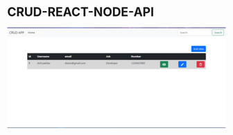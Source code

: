 # CRUD-REACT-NODE-API

<img src="https://github.com/AnilNITT/CRUD-REACT-NODE-API/blob/master/Screenshot%202022-02-28%20132223.png" />
